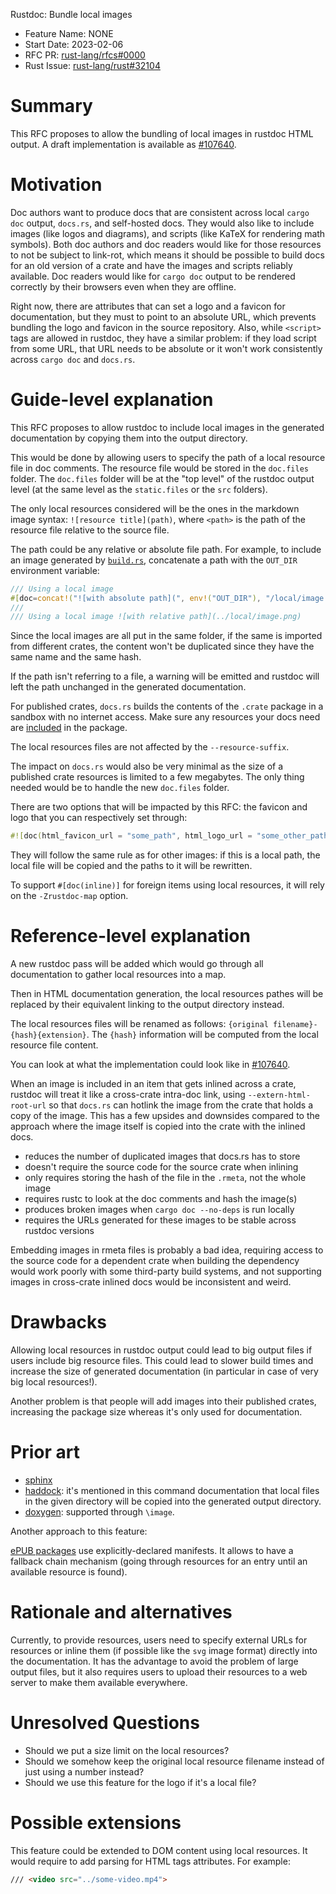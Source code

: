 Rustdoc: Bundle local images

- Feature Name: NONE
- Start Date: 2023-02-06
- RFC PR: [rust-lang/rfcs#0000](https://github.com/rust-lang/rfcs/pull/0000)
- Rust Issue: [rust-lang/rust#32104](https://github.com/rust-lang/rust/issues/32104)

# Summary
[summary]: #summary

This RFC proposes to allow the bundling of local images in rustdoc HTML output. A draft implementation is available as [#107640](https://github.com/rust-lang/rust/pull/107640).

# Motivation
[motivation]: #motivation

Doc authors want to produce docs that are consistent across local `cargo doc` output, `docs.rs`, and self-hosted docs. They would also like to include images (like logos and diagrams), and scripts (like KaTeX for rendering math symbols). Both doc authors and doc readers would like for those resources to not be subject to link-rot, which means it should be possible to build docs for an old version of a crate and have the images and scripts reliably available. Doc readers would like for `cargo doc` output to be rendered correctly by their browsers even when they are offline.

Right now, there are attributes that can set a logo and a favicon for documentation, but they must to point to an absolute URL, which prevents bundling the logo and favicon in the source repository. Also, while `<script>` tags are allowed in rustdoc, they have a similar problem: if they load script from some URL, that URL needs to be absolute or it won't work consistently across `cargo doc` and `docs.rs`.

# Guide-level explanation
[guide-level-explanation]: #guide-level-explanation

This RFC proposes to allow rustdoc to include local images in the generated documentation by copying them into the output directory.

This would be done by allowing users to specify the path of a local resource file in doc comments. The resource file would be stored in the `doc.files` folder. The `doc.files` folder will be at the "top level" of the rustdoc output level (at the same level as the `static.files` or the `src` folders).

The only local resources considered will be the ones in the markdown image syntax: `![resource title](path)`, where `<path>` is the path of the resource file relative to the source file.

The path could be any relative or absolute file path. For example, to include an image generated by [`build.rs`](https://doc.rust-lang.org/cargo/reference/build-scripts.html), concatenate a path with the `OUT_DIR` environment variable:

```rust
/// Using a local image
#[doc=concat!("![with absolute path](", env!("OUT_DIR"), "/local/image.png)")]
///
/// Using a local image ![with relative path](../local/image.png)
```

Since the local images are all put in the same folder, if the same is imported from different crates, the content won't be duplicated since they have the same name and the same hash.

If the path isn't referring to a file, a warning will be emitted and rustdoc will left the path unchanged in the generated documentation.

For published crates, `docs.rs` builds the contents of the `.crate` package in a sandbox with no internet access. Make sure any resources your docs need are [included](https://doc.rust-lang.org/cargo/reference/manifest.html#the-exclude-and-include-fields) in the package.

The local resources files are not affected by the `--resource-suffix`.

The impact on `docs.rs` would also be very minimal as the size of a published crate resources is limited to a few megabytes. The only thing needed would be to handle the new `doc.files` folder.

There are two options that will be impacted by this RFC: the favicon and logo that you can respectively set through:

```rust
#![doc(html_favicon_url = "some_path", html_logo_url = "some_other_path")]
```

They will follow the same rule as for other images: if this is a local path, the local file will be copied and the paths to it will be rewritten.

To support `#[doc(inline)]` for foreign items using local resources, it will rely on the `-Zrustdoc-map` option.

# Reference-level explanation
[reference-level-explanation]: #reference-level-explanation

A new rustdoc pass will be added which would go through all documentation to gather local resources into a map.

Then in HTML documentation generation, the local resources pathes will be replaced by their equivalent linking to the output directory instead.

The local resources files will be renamed as follows: `{original filename}-{hash}{extension}`. The `{hash}` information will be computed from the local resource file content.

You can look at what the implementation could look like in [#107640](https://github.com/rust-lang/rust/pull/107640).

When an image is included in an item that gets inlined across a crate, rustdoc will treat it like a cross-crate intra-doc link, using `--extern-html-root-url` so that `docs.rs` can hotlink the image from the crate that holds a copy of the image. This has a few upsides and downsides compared to the approach where the image itself is copied into the crate with the inlined docs.

 * reduces the number of duplicated images that docs.rs has to store
 * doesn't require the source code for the source crate when inlining
 * only requires storing the hash of the file in the `.rmeta`, not the whole image
 * requires rustc to look at the doc comments and hash the image(s)
 * produces broken images when `cargo doc --no-deps` is run locally
 * requires the URLs generated for these images to be stable across rustdoc versions

Embedding images in rmeta files is probably a bad idea, requiring access to the source code for a dependent crate when building the dependency would work poorly with some third-party build systems, and not supporting images in cross-crate inlined docs would be inconsistent and weird.

# Drawbacks
[drawbacks]: #drawbacks

Allowing local resources in rustdoc output could lead to big output files if users include big resource files. This could lead to slower build times and increase the size of generated documentation (in particular in case of very big local resources!).

Another problem is that people will add images into their published crates, increasing the package size whereas it's only used for documentation.

# Prior art
[prior-art]: #prior-art

- [sphinx](https://www.sphinx-doc.org/en/master/usage/configuration.html#confval-latex_additional_files)
- [haddock](https://haskell-haddock.readthedocs.io/en/latest/invoking.html?highlight=image#cmdoption-theme): it's mentioned in this command documentation that local files in the given directory will be copied into the generated output directory.
- [doxygen](https://doxygen.nl/manual/commands.html#cmdimage): supported through `\image`.

Another approach to this feature:

[ePUB packages](https://www.w3.org/publishing/epub3/epub-packages.html#sec-pkg-manifest) use explicitly-declared manifests. It allows to have a fallback chain mechanism (going through resources for an entry until an available resource is found).

# Rationale and alternatives
[rationale-and-alternatives]: #rationale-and-alternatives

Currently, to provide resources, users need to specify external URLs for resources or inline them (if possible like the `svg` image format) directly into the documentation. It has the advantage to avoid the problem of large output files, but it also requires users to upload their resources to a web server to make them available everywhere.

# Unresolved Questions
[unresolved-questions]: #unresolved-questions

- Should we put a size limit on the local resources?
- Should we somehow keep the original local resource filename instead of just using a number instead?
- Should we use this feature for the logo if it's a local file?

# Possible extensions
[possible-extensions]: #possible-extensions

This feature could be extended to DOM content using local resources. It would require to add parsing for HTML tags attributes. For example:

```html
/// <video src="../some-video.mp4">
```
